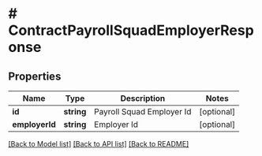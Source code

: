 # # ContractPayrollSquadEmployerResponse

## Properties

Name | Type | Description | Notes
------------ | ------------- | ------------- | -------------
**id** | **string** | Payroll Squad Employer Id | [optional]
**employerId** | **string** | Employer Id | [optional]

[[Back to Model list]](../../README.md#models) [[Back to API list]](../../README.md#endpoints) [[Back to README]](../../README.md)
